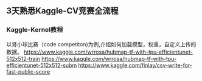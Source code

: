## 3天熟悉Kaggle-CV竞赛全流程

### Kaggle-Kernel教程 
以肾小球比赛（code competiton)为例,介绍如何加载模型，权重，自定义上传的数据。
	https://www.kaggle.com/wrrosa/hubmap-tf-with-tpu-efficientunet-512x512-train
	https://www.kaggle.com/wrrosa/hubmap-tf-with-tpu-efficientunet-512x512-subm
	https://www.kaggle.com/finlay/csv-write-for-fast-public-score